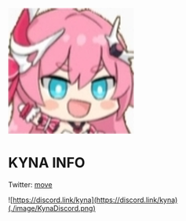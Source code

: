![Kyna.png](./image/kyna.png)

# KYNA INFO
Twitter: [move](https://twitter.com/KynaDiscord)

![https://discord.link/kyna](https://discord.link/kyna)(./image/KynaDiscord.png)
